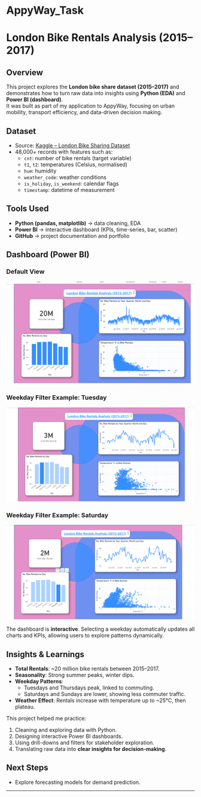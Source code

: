# AppyWay_Task
# London Bike Rentals Analysis (2015–2017)

## Overview
This project explores the **London bike share dataset (2015–2017)** and demonstrates how to turn raw data into insights using **Python (EDA)** and **Power BI (dashboard)**.  
It was built as part of my application to AppyWay, focusing on urban mobility, transport efficiency, and data-driven decision making.

## Dataset
- Source: [Kaggle – London Bike Sharing Dataset](https://www.kaggle.com/datasets/hmavrodiev/london-bike-sharing-dataset)  
- 48,000+ records with features such as:
  - `cnt`: number of bike rentals (target variable)
  - `t1`, `t2`: temperatures (Celsius, normalised)
  - `hum`: humidity
  - `weather_code`: weather conditions
  - `is_holiday`, `is_weekend`: calendar flags
  - `timestamp`: datetime of measurement

## Tools Used
- **Python (pandas, matplotlib)** → data cleaning, EDA
- **Power BI** → interactive dashboard (KPIs, time-series, bar, scatter)
- **GitHub** → project documentation and portfolio

## Dashboard (Power BI)

### Default View
![Dashboard](screenshots/Dashboard_default.png)

### Weekday Filter Example: Tuesday
![Tuesday Filter](screenshots/Dashboard_tue.png)

### Weekday Filter Example: Saturday
![Saturday Filter](screenshots/Dashboard_sat.png)

The dashboard is **interactive**. Selecting a weekday automatically updates all charts and KPIs, allowing users to explore patterns dynamically.

## Insights & Learnings
- **Total Rentals**: ~20 million bike rentals between 2015–2017.  
- **Seasonality**: Strong summer peaks, winter dips.  
- **Weekday Patterns**:  
  - Tuesdays and Thursdays peak, linked to commuting.  
  - Saturdays and Sundays are lower, showing less commuter traffic.  
- **Weather Effect**: Rentals increase with temperature up to ~25°C, then plateau.

This project helped me practice:
1. Cleaning and exploring data with Python.  
2. Designing interactive Power BI dashboards.  
3. Using drill-downs and filters for stakeholder exploration.  
4. Translating raw data into **clear insights for decision-making**.

## Next Steps
- Explore forecasting models for demand prediction.  

---
